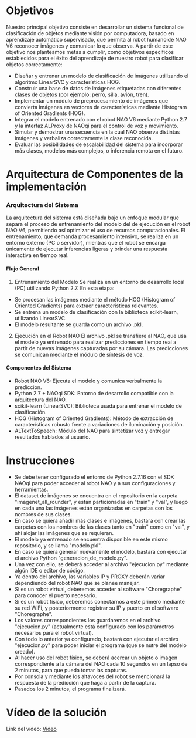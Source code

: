 # Objetivos

Nuestro principal objetivo consiste en desarrollar un sistema funcional de clasificación de objetos mediante visión por computadora, basado en aprendizaje automático supervisado, que permita al robot humanoide NAO V6 reconocer imágenes y comunicar lo que observa.
A partir de este objetivo nos planteamos metas a cumplir, como objetivos específicos establecidos para el éxito del aprendizaje de nuestro robot para clasificar objetos correctamente:
* Diseñar y entrenar un modelo de clasificación de imágenes utilizando el algoritmo LinearSVC y características HOG.
* Construir una base de datos de imágenes etiquetadas con diferentes clases de objetos (por ejemplo: perro, silla, avión, tren).
* Implementar un módulo de preprocesamiento de imágenes que convierta imágenes en vectores de características mediante Histogram of Oriented Gradients (HOG).
* Integrar el modelo entrenado con el robot NAO V6 mediante Python 2.7 y la interfaz ALProxy de NAOqi para el control de voz y movimiento.
* Simular y demostrar una secuencia en la cual NAO observa distintas imágenes y verbaliza correctamente la clase reconocida.
* Evaluar las posibilidades de escalabilidad del sistema para incorporar más clases, modelos más complejos, o inferencia remota en el futuro.

# Arquitectura de Componentes de la implementación

### Arquitectura del Sistema

La arquitectura del sistema está diseñada bajo un enfoque modular que separa el proceso de entrenamiento del modelo del de ejecución en el robot NAO V6, permitiendo así optimizar el uso de recursos computacionales. El entrenamiento, que 
demanda procesamiento intensivo, se realiza en un entorno externo (PC o servidor), mientras que el robot se encarga únicamente de ejecutar inferencias ligeras y brindar una respuesta interactiva en tiempo real.

#### Flujo General
1. Entrenamiento del Modelo
Se realiza en un entorno de desarrollo local (PC) utilizando Python 2.7. En esta etapa:
- Se procesan las imágenes mediante el método HOG (Histogram of Oriented Gradients) para extraer características relevantes.
- Se entrena un modelo de clasificación con la biblioteca scikit-learn, utilizando LinearSVC.
- El modelo resultante se guarda como un archivo .pkl.

2. Ejecución en el Robot NAO
El archivo .pkl se transfiere al NAO, que usa el modelo ya entrenado para realizar predicciones en tiempo real a partir de nuevas imágenes capturadas por su cámara.
Las predicciones se comunican mediante el módulo de síntesis de voz.

#### Componentes del Sistema

- Robot NAO V6: Ejecuta el modelo y comunica verbalmente la predicción.
- Python 2.7 + NAOqi SDK: Entorno de desarrollo compatible con la arquitectura del NAO.
- scikit-learn (LinearSVC): Biblioteca usada para entrenar el modelo de clasificación.
- HOG (Histogram of Oriented Gradients): Método de extracción de características robusto frente a variaciones de iluminación y posición.
- ALTextToSpeech: Módulo del NAO para sintetizar voz y entregar resultados hablados al usuario.

# Instrucciones

- Se debe tener configurado el entorno de Python 2.7.16 con el SDK NAOqi para poder acceder al robot NAO y a sus configuraciones y herramientas.
- El dataset de imágenes se encuentra en el repositorio en la carpeta "imagenet_all_rounder", y están particionadas en "train" y "val", y luego en cada una las imágenes están organizadas en carpetas con los nombres de sus clases.
- En caso se quiera añadir más clases e imágenes, bastará con crear las carpetas con los nombres de las clases tanto en "train" como en "val", y ahí alojar las imágenes que se requieran.
- El modelo ya entrenado se encuentra disponible en este mismo repositorio, y se llama "modelo.pkl".
- En caso se quiera generar nuevamente el modelo, bastará con ejecutar el archivo Python "generacion_de_modelo.py".
- Una vez con ello, se deberá acceder al archivo "ejecucion.py" mediante algún IDE o editor de código.
- Ya dentro del archivo, las variables IP y PROXY deberán variar dependiendo del robot NAO que se planee manejar.
- Si es un robot virtual, deberemos acceder al software "Choregraphe" para conocer el puerto necesario.
- Si es un robot físico, deberemos conectarnos a este primero mediante su red WiFi, y posteriormente registrar su IP y puerto en el software "Choregraphe".
- Los valores correspondientes los guardaremos en el archivo "ejecucion.py" (actualmente está configurado con los parámetros necesarios para el robot virtual).
- Con todo lo anterior ya configurado, bastará con ejecutar el archivo "ejecucion.py" para poder iniciar el programa (que se nutre del modelo creado).
- Al hacer uso del robot físico, se deberá acercar un objeto o imagen correspondiente a la cámara del NAO cada 10 segundos en un lapso de 2 minutos, para que pueda tomar las capturas.
- Por consola y mediante los altavoces del robot se mencionará la respuesta de la predicción que haga a partir de la captura.
- Pasados los 2 minutos, el programa finalizará.

# Vídeo de la solución

Link del vídeo: [Video](https://www.youtube.com/watch?v=zUt82hoqFAs)
